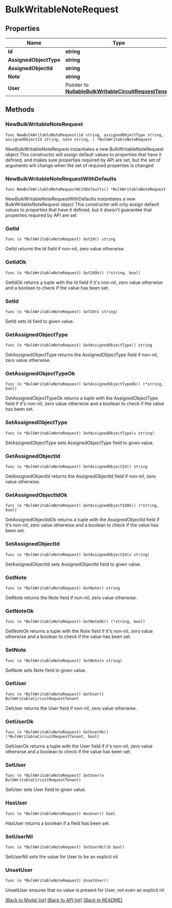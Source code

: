 # BulkWritableNoteRequest

## Properties

Name | Type | Description | Notes
------------ | ------------- | ------------- | -------------
**Id** | **string** |  | 
**AssignedObjectType** | **string** |  | 
**AssignedObjectId** | **string** |  | 
**Note** | **string** |  | 
**User** | Pointer to [**NullableBulkWritableCircuitRequestTenant**](BulkWritableCircuitRequestTenant.md) |  | [optional] 

## Methods

### NewBulkWritableNoteRequest

`func NewBulkWritableNoteRequest(id string, assignedObjectType string, assignedObjectId string, note string, ) *BulkWritableNoteRequest`

NewBulkWritableNoteRequest instantiates a new BulkWritableNoteRequest object
This constructor will assign default values to properties that have it defined,
and makes sure properties required by API are set, but the set of arguments
will change when the set of required properties is changed

### NewBulkWritableNoteRequestWithDefaults

`func NewBulkWritableNoteRequestWithDefaults() *BulkWritableNoteRequest`

NewBulkWritableNoteRequestWithDefaults instantiates a new BulkWritableNoteRequest object
This constructor will only assign default values to properties that have it defined,
but it doesn't guarantee that properties required by API are set

### GetId

`func (o *BulkWritableNoteRequest) GetId() string`

GetId returns the Id field if non-nil, zero value otherwise.

### GetIdOk

`func (o *BulkWritableNoteRequest) GetIdOk() (*string, bool)`

GetIdOk returns a tuple with the Id field if it's non-nil, zero value otherwise
and a boolean to check if the value has been set.

### SetId

`func (o *BulkWritableNoteRequest) SetId(v string)`

SetId sets Id field to given value.


### GetAssignedObjectType

`func (o *BulkWritableNoteRequest) GetAssignedObjectType() string`

GetAssignedObjectType returns the AssignedObjectType field if non-nil, zero value otherwise.

### GetAssignedObjectTypeOk

`func (o *BulkWritableNoteRequest) GetAssignedObjectTypeOk() (*string, bool)`

GetAssignedObjectTypeOk returns a tuple with the AssignedObjectType field if it's non-nil, zero value otherwise
and a boolean to check if the value has been set.

### SetAssignedObjectType

`func (o *BulkWritableNoteRequest) SetAssignedObjectType(v string)`

SetAssignedObjectType sets AssignedObjectType field to given value.


### GetAssignedObjectId

`func (o *BulkWritableNoteRequest) GetAssignedObjectId() string`

GetAssignedObjectId returns the AssignedObjectId field if non-nil, zero value otherwise.

### GetAssignedObjectIdOk

`func (o *BulkWritableNoteRequest) GetAssignedObjectIdOk() (*string, bool)`

GetAssignedObjectIdOk returns a tuple with the AssignedObjectId field if it's non-nil, zero value otherwise
and a boolean to check if the value has been set.

### SetAssignedObjectId

`func (o *BulkWritableNoteRequest) SetAssignedObjectId(v string)`

SetAssignedObjectId sets AssignedObjectId field to given value.


### GetNote

`func (o *BulkWritableNoteRequest) GetNote() string`

GetNote returns the Note field if non-nil, zero value otherwise.

### GetNoteOk

`func (o *BulkWritableNoteRequest) GetNoteOk() (*string, bool)`

GetNoteOk returns a tuple with the Note field if it's non-nil, zero value otherwise
and a boolean to check if the value has been set.

### SetNote

`func (o *BulkWritableNoteRequest) SetNote(v string)`

SetNote sets Note field to given value.


### GetUser

`func (o *BulkWritableNoteRequest) GetUser() BulkWritableCircuitRequestTenant`

GetUser returns the User field if non-nil, zero value otherwise.

### GetUserOk

`func (o *BulkWritableNoteRequest) GetUserOk() (*BulkWritableCircuitRequestTenant, bool)`

GetUserOk returns a tuple with the User field if it's non-nil, zero value otherwise
and a boolean to check if the value has been set.

### SetUser

`func (o *BulkWritableNoteRequest) SetUser(v BulkWritableCircuitRequestTenant)`

SetUser sets User field to given value.

### HasUser

`func (o *BulkWritableNoteRequest) HasUser() bool`

HasUser returns a boolean if a field has been set.

### SetUserNil

`func (o *BulkWritableNoteRequest) SetUserNil(b bool)`

 SetUserNil sets the value for User to be an explicit nil

### UnsetUser
`func (o *BulkWritableNoteRequest) UnsetUser()`

UnsetUser ensures that no value is present for User, not even an explicit nil

[[Back to Model list]](../README.md#documentation-for-models) [[Back to API list]](../README.md#documentation-for-api-endpoints) [[Back to README]](../README.md)


